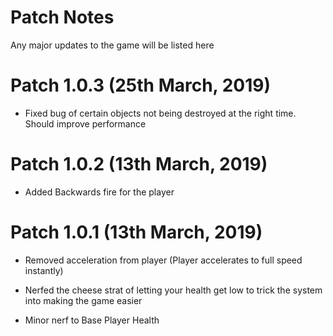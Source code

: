# Patch Notes
Any major updates to the game will be listed here

# Patch 1.0.3 (25th March, 2019)

- Fixed bug of certain objects not being destroyed at the right time. Should improve performance

# Patch 1.0.2 (13th March, 2019)

- Added Backwards fire for the player


# Patch 1.0.1  (13th March, 2019)

- Removed acceleration from player (Player accelerates to full speed instantly)

- Nerfed the cheese strat of letting your health get low to trick the system into making the game easier

- Minor nerf to Base Player Health
